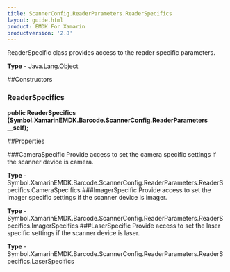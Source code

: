 ```yaml
---
title: ScannerConfig.ReaderParameters.ReaderSpecifics
layout: guide.html 
product: EMDK For Xamarin 
productversion: '2.8' 
---
```

ReaderSpecific class provides access to the reader specific parameters.

**Type** - Java.Lang.Object

##Constructors
### ReaderSpecifics 
**public ReaderSpecifics (Symbol.XamarinEMDK.Barcode.ScannerConfig.ReaderParameters __self);**

##Properties

###CameraSpecific
Provide access to set the camera specific settings if the scanner device is camera.

**Type** - Symbol.XamarinEMDK.Barcode.ScannerConfig.ReaderParameters.ReaderSpecifics.CameraSpecifics
###ImagerSpecific
Provide access to set the imager specific settings if the scanner device is imager.

**Type** - Symbol.XamarinEMDK.Barcode.ScannerConfig.ReaderParameters.ReaderSpecifics.ImagerSpecifics
###LaserSpecific
Provide access to set the laser specific settings if the scanner device is laser.

**Type** - Symbol.XamarinEMDK.Barcode.ScannerConfig.ReaderParameters.ReaderSpecifics.LaserSpecifics


